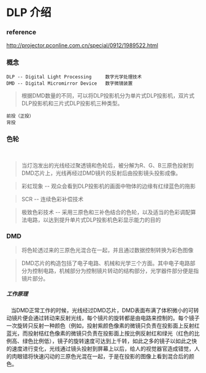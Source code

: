 # DLP 介绍

### reference

http://projector.pconline.com.cn/special/0912/1989522.html

### 概念

    DLP -- Digital Light Processing     数字光学处理技术
    DMD -- Digital Micromirror Device   数字微镜装置

> 根据DMD数量的不同，可以将DLP投影机分为单片式DLP投影机，双片式DLP投影机和三片式DLP投影机三种类型。

    前投（正投）
    背投

### 色轮
    
> 当灯泡发出的光线经过聚透镜和色轮后，被分解为R、G、B三原色投射到DMD芯片上，光线再经过DMD镜片的反射后由投影镜头投影成像。

> 彩虹现象 -- 观众会看到DLP投影机的画面中物体的边缘有红绿蓝色的拖影

> SCR -- 连续色彩补偿技术

> 极致色彩技术 -- 采用三原色和三补色结合的色轮，以及适当的色彩调配算法电路，以达到提升单片式DLP投影机色彩显示能力的目的

### DMD

> 将色轮透过来的三原色光混合在一起，并且通过数据控制转换为彩色图像

> DMD芯片的构造包括了电子电路、机械和光学三个方面。其中电子电路部分为控制电路，机械部分为控制镜片转动的结构部分，光学器件部分便是指镜片部分。

##### 工作原理

    当DMD正常工作的时候，光线经过DMD芯片，DMD表面布满了体积微小的可转动镜片便会通过转动来反射光线，每个镜片的旋转都是由电路来控制的。每个镜子一次旋转只反射一种颜色（例如，投射紫颜色像素的微镜只负责在投影面上反射红蓝光，而投射桔红色像素的微镜只负责在投影面上按比例反射红和绿光（红色的比例高、绿色比例低），镜子的旋转速度可达到上千转，如此之多的镜子以如此之快的速度进行变化，光线通过镜头投射到屏幕上以后，给人的视觉器官造成错觉，人的肉眼错将快速闪动的三原色光混在一起，于是在投影的图像上看到混合后的颜色。


